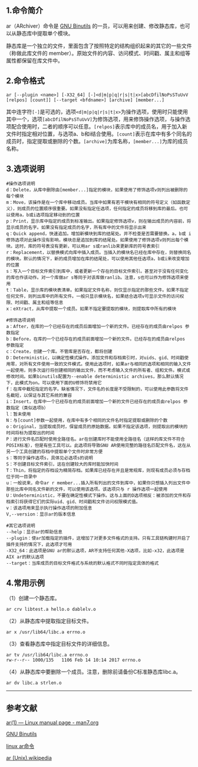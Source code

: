 ## 1.命令简介
ar（ARchiver）命令是 [GNU Binutils](https://www.gnu.org/software/binutils/) 的一员，可以用来创建、修改静态库，也可以从静态库中提取单个模块。

静态库是一个独立的文件，里面包含了按照特定的结构组织起来的其它的一些文件（称做此库文件的 member）。原始文件的内容、访问模式、时间戳、属主和组等属性都保留在库文件中。

## 2.命令格式
```
ar [--plugin <name>] [-X32_64] [-]<d|m|p|q|r|s|t|x>[abcDfilNoPsSTuUvV [relpos] [count]] [--target <bfdname>] [archive] [member...]
```
其中连字符`[-]`是可选的，选项`<d|m|p|q|r|s|t|x>`为操作选项，使用时只能使用其中一个，选项`[abcDfilNoPsSTuUvV]`为修饰选项，用来修饰操作选项，与操作选项配合使用时，二者的顺序可以任意。`[relpos]`表示库中的成员名，用于加入新文件时指定相对位置，与选项a、b和i结合使用。`[count]`表示在库中有多个同名的成员时，指定提取或删除的个数。`[archive]`为库名称，`[member...]`为库的成员名称。

## 3.选项说明
```
#操作选项说明
d：Delete，从库中删除由[member...]指定的模块，如果使用了修饰选项v则列出被删除的每个模块
m：Move，该操作是在一个库中移动成员。当库中如果有若干模块有相同的符号定义（如函数定义），则成员的位置顺序很重要。如果没有指定任选项，任何指定的成员将移到库的最后。也可以使用a，b或i选项指定移动到的位置
p：Print，显示库中指定的成员到标准输出。如果指定修饰选项v，则在输出成员的内容前，将显示成员的名字。如果没有指定成员的名字，所有库中的文件将显示出来
q：Quick append，快速追加。增加新模块到库的结尾处。并不检查是否需要替换。a，b或 i 修饰选项对此操作没有影响，模块总是追加到库的结尾处。如果使用了修饰选项v则列出每个模块。这时，库的符号表没有更新，可以用ar s或ranlib来更新库的符号表索引
r：Replacement，以替换模式向库中插入成员。当插入的模块名已经在库中存在，则替换同名的模块。默认的情况下，新的成员增加在库的结尾处，可以使用其他任选项a，b或i来改变增加的位置
s：写入一个目标文件索引到库中，或者更新一个存在的目标文件索引。甚至对于没有任何变化的库也作该动作。对一个库做ar s等同于对该库做ranlib。注意，s也可以作为修饰选项来使用
t：Table，显示库的模块表清单。如果指定文件名称，则仅显示指定的那些文件。如果不指定任何文件，则列出库中的所有文件。一般只显示模块名，如果结合选项v可显示文件的访问权限、时间戳、属主和组等信息
x：eXtract，从库中提取一个成员。如果不指定要提取的模块，则提取库中所有的模块

#修饰选项说明
a：After，在库的一个已经存在的成员后面增加一个新的文件。已经存在的成员由relpos 参数指定
b：Before，在库的一个已经存在的成员前面增加一个新的文件。已经存在的成员由relpos 参数指定
c：Create，创建一个库。不管库是否存在，都将创建
D：Deterministic，以确定性模式操作。添加文件和存档索引时，对uids、gid、时间戳使用零，对所有文件使用一致的文件模式。使用此选项时，如果ar与相同的选项和相同的输入文件一起使用，则多次运行将创建相同的输出文件，而不考虑输入文件的所有者、组和文件。模式或修改时间。如果binutils配置为--enable deterministic archives，那么默认情况下，此模式为on。可以使用下面的U修饰符禁用它
f：在库中截短指定的名字。缺省情况下，文件名的长度是不受限制的，可以使用此参数将文件名截短，以保证与其它系统的兼容
i：Insert，在库中一个已经存在的成员前面增加一个新的文件已经存在的成员由relpos 参数指定（类似选项b）
l：暂未使用
N：与[count]参数一起使用，在库中有多个相同的文件名时指定提取或删除的个数
o：Original，当提取成员时，保留成员的原始数据。如果不指定该选项，则提取出的模块的时间将标为提取出的时间
P：进行文件名匹配时使用全路径名。ar在创建库时不能使用全路径名（这样的库文件不符合POSIX标准），但是有些工具可以。此选项将导致GNU AR使用完整的路径名匹配文件名，这在从另一个工具创建的存档中提取单个文件时非常方便
s：等同于操作选项s，具体见必选项s的说明
S：不创建目标文件索引，这在创建较大的库时能加快时间
T：Thin，将指定的存档设为精简存档。如果库已经存在并且是常规库，则现有成员必须与存档位于同一目录中
u：一般说来，命令ar r member...插入所有列出的文件到库中，如果你只想插入列出文件中那些比库中同名文件新的文件，可以使用该选项。该选项只与 r 操作选项一起使用
U：Undeterministic，不要在确定性模式下操作。这与上面的D选项相反：被添加的文件和存档索引将获得它们的实际uid、gid、时间戳和文件访问权限模式值。
v：该选项用来显示执行操作选项的附加信息
V,--version：显示ar的版本信息

#其它选项说明
--help：显示ar的帮助信息
--plugin：使ar加载指定的插件，这增加了对更多文件格式的支持。只有工具链构建时开启了插件支持的情况下，此选项才可用
-X32_64：此选项是GNU ar的默认选项，AR不支持任何其他-X选项，比如-x32，此选项是AIX ar的默认选项
--target：当库成员的目标文件格式与系统的默认格式不同时指定具体的格式
```

## 4.常用示例
（1）创建一个静态库。
```shell
ar crv libtest.a hello.o dablelv.o
```
（2）从静态库中提取指定目标文件。
```shell
ar x /usr/lib64/libc.a errno.o
```
（3）查看静态库中指定目标文件的详细信息。
```shell
ar tv /usr/lib64/libc.a errno.o
rw-r--r-- 1000/135   1106 Feb 14 10:14 2017 errno.o
```
（4）从静态库中要删除一个成员。注意，删除前请备份C标准静态库libc.a。
```shell
ar dv libc.a strlen.o
```

----
## 参考文献
[ar(1) — Linux manual page - man7.org](https://man7.org/linux/man-pages/man1/ar.1.html)

[GNU Binutils](https://www.gnu.org/software/binutils/)

[linux ar命令](https://blog.csdn.net/xuhongning/article/details/6365200)

[ar (Unix).wikipedia](https://en.wikipedia.org/wiki/Ar_(Unix))